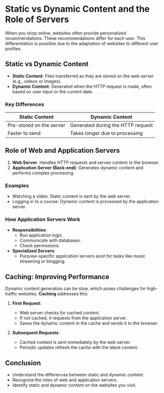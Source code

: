 
# Static vs Dynamic Content and the Role of Servers

When you shop online, websites often provide personalized recommendations. These recommendations differ for each user. This differentiation is possible due to the adaptation of websites to different user profiles.

## Static vs Dynamic Content

- **Static Content**: Files transferred as they are stored on the web server (e.g., videos or images).
- **Dynamic Content**: Generated when the HTTP request is made, often based on user input or the current date.

### Key Differences

| Static Content             | Dynamic Content                   |
|----------------------------|-----------------------------------|
| Pre-stored on the server    | Generated during the HTTP request |
| Faster to send              | Takes longer due to processing   |

## Role of Web and Application Servers

1. **Web Server**: Handles HTTP requests and serves content to the browser.
2. **Application Server (Back-end)**: Generates dynamic content and performs complex processing.

### Examples

- Watching a video: Static content is sent by the web server.
- Logging in to a course: Dynamic content is processed by the application server.

### How Application Servers Work

- **Responsibilities**:
  - Run application logic.
  - Communicate with databases.
  - Check permissions.
- **Specialized Servers**:
  - Purpose-specific application servers exist for tasks like music streaming or blogging.

## Caching: Improving Performance

Dynamic content generation can be slow, which poses challenges for high-traffic websites. **Caching** addresses this:

1. **First Request**:
   - Web server checks for cached content.
   - If not cached, it requests from the application server.
   - Saves the dynamic content in the cache and sends it to the browser.

2. **Subsequent Requests**:
   - Cached content is sent immediately by the web server.
   - Periodic updates refresh the cache with the latest content.

## Conclusion

- Understand the differences between static and dynamic content.
- Recognize the roles of web and application servers.
- Identify static and dynamic content on the websites you visit.
